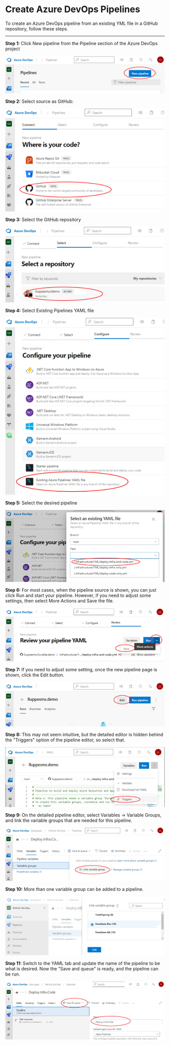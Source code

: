 # Create Azure DevOps Pipelines

To create an Azure DevOps pipeline from an existing YML file in a GitHub repository, follow these steps.

---

**Step 1:** Click New pipeline from the Pipeline section of the Azure DevOps project

![Step 1](assets/images/NewPipeline-1.jpg)

**Step 2:** Select source as GitHub:

![Step 2](assets/images/NewPipeline-2.jpg)

**Step 3:** Select the GitHub repository

![Step 3](assets/images/NewPipeline-3.jpg)

**Step 4:** Select Existing Pipelines YAML file

![Step 4](assets/images/NewPipeline-4.jpg)

**Step 5:** Select the desired pipeline

![Step 5](assets/images/NewPipeline-5.jpg)

**Step 6:** For most cases, when the pipeline source is shown, you can just click Run and start your pipeline.  However, if you need to adjust some settings, then select More Actions and Save the file.

![Step 6](assets/images/NewPipeline-6.jpg)

**Step 7:** If you need to adjust some setting, once the new pipeline page is shown, click the Edit button.

![Step 7](assets/images/NewPipeline-7.jpg)

**Step 8:** This may not seem intuitive, but the detailed editor is hidden behind the "Triggers" option of the pipeline editor, so select that.

![Step 8](assets/images/NewPipeline-8.jpg)

**Step 9:** On the detailed pipeline editor, select Variables -> Variable Groups, and link the variable groups that are needed for this pipeline.

![Step 9](assets/images/NewPipeline-9.jpg)

**Step 10:** More than one variable group can be added to a pipeline.

![Step 10](assets/images/NewPipeline-10.jpg)

**Step 11:** Switch to the YAML tab and update the name of the pipeline to be what is desired. Now the "Save and queue" is ready, and the pipeline can be run.

![Step 11](assets/images/NewPipeline-11.jpg)
